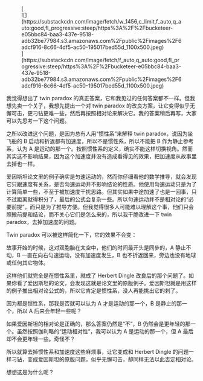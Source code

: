<div class="captioned-image-container">

<figure> [<div class="image2-inset"><picture><source type="image/webp" srcset="https://substackcdn.com/image/fetch/w_424,c_limit,f_webp,q_auto:good,fl_progressive:steep/https%3A%2F%2Fbucketeer-e05bbc84-baa3-437e-9518-adb32be77984.s3.amazonaws.com%2Fpublic%2Fimages%2F6adcf916-8c66-4df5-ac50-195017bed55d_1100x500.jpeg 424w, https://substackcdn.com/image/fetch/w_848,c_limit,f_webp,q_auto:good,fl_progressive:steep/https%3A%2F%2Fbucketeer-e05bbc84-baa3-437e-9518-adb32be77984.s3.amazonaws.com%2Fpublic%2Fimages%2F6adcf916-8c66-4df5-ac50-195017bed55d_1100x500.jpeg 848w, https://substackcdn.com/image/fetch/w_1272,c_limit,f_webp,q_auto:good,fl_progressive:steep/https%3A%2F%2Fbucketeer-e05bbc84-baa3-437e-9518-adb32be77984.s3.amazonaws.com%2Fpublic%2Fimages%2F6adcf916-8c66-4df5-ac50-195017bed55d_1100x500.jpeg 1272w, https://substackcdn.com/image/fetch/w_1456,c_limit,f_webp,q_auto:good,fl_progressive:steep/https%3A%2F%2Fbucketeer-e05bbc84-baa3-437e-9518-adb32be77984.s3.amazonaws.com%2Fpublic%2Fimages%2F6adcf916-8c66-4df5-ac50-195017bed55d_1100x500.jpeg 1456w" sizes="100vw">![](https://substackcdn.com/image/fetch/w_1456,c_limit,f_auto,q_auto:good,fl_progressive:steep/https%3A%2F%2Fbucketeer-e05bbc84-baa3-437e-9518-adb32be77984.s3.amazonaws.com%2Fpublic%2Fimages%2F6adcf916-8c66-4df5-ac50-195017bed55d_1100x500.jpeg)</picture></div>](https://substackcdn.com/image/fetch/f_auto,q_auto:good,fl_progressive:steep/https%3A%2F%2Fbucketeer-e05bbc84-baa3-437e-9518-adb32be77984.s3.amazonaws.com%2Fpublic%2Fimages%2F6adcf916-8c66-4df5-ac50-195017bed55d_1100x500.jpeg) </figure>

</div>

我觉得想出了 twin paradox 的真正答案，它和我见过的任何答案都不一样。但我想先卖一个关子，我想先提出一个对 twin paradox 的改良方案，让它变得似乎无懈可击，更刁钻更难一些，然后再按照相对论来解决它。我的答案稍后再写，大家可以先思考一下这个问题。

之所以改进这个问题，是因为总有人用“惯性系”来解释 twin paradox，说因为坐飞船的 B 启动和折返都有加速度，所以不是惯性系，所以不能把 B 作为静止参考系，认为 A 是运动的那一个。按照惯性系的定义，确实不能这样切换视角。然而其实这不影响结果，因为这个加速度并没有造成看得见的效果，把加速度从故事里去掉也一样。

爱因斯坦论文里的例子确实是匀速运动的，然而你仔细看他的数学推导，就会发现它只跟速度有关系，是否匀速运动并不影响结论的性质。他使用匀速运动只是为了计算简单一些，不至于被加速度干扰思路。但其实如果中途加速了也是一回事，只不过距离就得积分了，最后的公式会复杂一些。所以匀速运动并不是相对论的“必要前提”，而只是为了推导方便。但我觉得很多人可能难以理解这个事，他们只会照搬前提和结论，而不关心它们是怎么来的，所以我干脆改进一下 twin paradox，去掉加速度的问题。

Twin paradox 可以被这样简化一下，它的效果不会变：

故事开始的时候，这对双胞胎在太空中，他们的时间最开头是同步的，A 静止不动，B 一直在向右匀速运动，没有加速度发生，B 也不折返回来，旁边也没有地球或任何其它物体。

这样他们就完全是在惯性系里，就成了 Herbert Dingle 改良后的那个问题了。如果你看了爱因斯坦的论文，会发现这就是论文里的原版例子。爱因斯坦就是用这样的例子推出相对论公式的，所以它肯定是惯性系，没人再能挑出它的刺了。

因为都是惯性系，那我是否就可以认为 A 才是运动的那一个，B 是静止的那一个，所以 A 后来会年轻一些呢？

如果爱因斯坦的相对论是正确的，那么答案仍然是“不”，B 仍然会是更年轻的那一个。虽然按照伽利略的“运动相对性”，我可以认为 A 是运动的那一个，但 A 最后却不会更年轻一些。奇怪不？

所以就算去掉惯性系和加速度这些麻烦事，让它变成和 Herbert Dingle 的问题一样刁钻，变成爱因斯坦的原版问题，似乎无懈可击，却同样无法以此否定相对论。

想想这是为什么呢？
